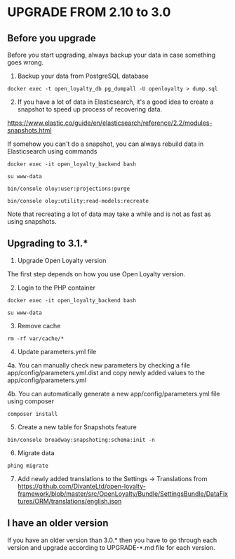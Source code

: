 UPGRADE FROM 2.10 to 3.0
=======================

Before you upgrade
------------------

Before you start upgrading, always backup your data in case something goes wrong.

1. Backup your data from PostgreSQL database

`docker exec -t open_loyalty_db pg_dumpall -U openloyalty > dump.sql`

2. If you have a lot of data in Elasticsearch, it's a good idea to create a snapshot to speed up process of recovering data.

https://www.elastic.co/guide/en/elasticsearch/reference/2.2/modules-snapshots.html

If somehow you can't do a snapshot, you can always rebuild data in Elasticsearch using commands

`docker exec -it open_loyalty_backend bash`

`su www-data`

`bin/console oloy:user:projections:purge`

`bin/console oloy:utility:read-models:recreate`

Note that recreating a lot of data may take a while and is not as fast as using snapshots.

Upgrading to 3.1.*
------------------

1. Upgrade Open Loyalty version

The first step depends on how you use Open Loyalty version.

2. Login to the PHP container

`docker exec -it open_loyalty_backend bash`

`su www-data`

3. Remove cache

`rm -rf var/cache/*`

4. Update parameters.yml file

4a. You can manually check new parameters by checking a file app/config/parameters.yml.dist and copy newly added values to the app/config/parameters.yml

4b. You can automatically generate a new app/config/parameters.yml file using composer

`composer install`

5. Create a new table for Snapshots feature

`bin/console broadway:snapshoting:schema:init -n`

6. Migrate data

`phing migrate`

7. Add newly added translations to the Settings -> Translations from https://github.com/DivanteLtd/open-loyalty-framework/blob/master/src/OpenLoyalty/Bundle/SettingsBundle/DataFixtures/ORM/translations/english.json 

I have an older version
-----------------------

If you have an older version than 3.0.* then you have to go through each version and upgrade according to UPGRADE-*.md file for each version.
